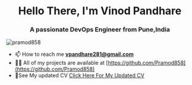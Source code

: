 <h1 align="center"> Hello There, I'm Vinod Pandhare</h1>
<h3 align="center">A passionate DevOps Engineer from Pune,India</h3>

<p align="left"> <img src="https://komarev.com/ghpvc/?username=pramod858&label=Profile%20views&color=0e75b6&style=flat" alt="pramod858" /> </p>

<!-- <p align="left"> <a href="https://github.com/ryo-ma/github-profile-trophy"><img src="https://github-profile-trophy.vercel.app/?username=pramod858" alt="pramod858" /></a> </p> -->

- 📫 How to reach me **vpandhare281@gmail.com**
- 👨‍💻 All of my projects are available at [https://github.com/Pramod858](https://github.com/Pramod858)
- 🧾See My updated CV [Click Here For My Updated CV](https://drive.google.com/file/d/17MPdXNPXVL1ToVz-2TbOi6IQ8e_zjOXN/view)

